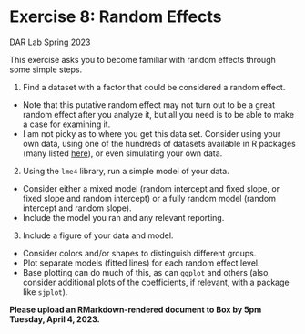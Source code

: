 Exercise 8: Random Effects
================
DAR Lab
Spring 2023

This exercise asks you to become familiar with random effects through
some simple steps.

1.  Find a dataset with a factor that could be considered a random
    effect.

<!-- end list -->

  - Note that this putative random effect may not turn out to be a great
    random effect after you analyze it, but all you need is to be able
    to make a case for examining it.
  - I am not picky as to where you get this data set. Consider using
    your own data, using one of the hundreds of datasets available in R
    packages (many listed
    [here](https://vincentarelbundock.github.io/Rdatasets/datasets.html)),
    or even simulating your own data.

<!-- end list -->

2.  Using the `lme4` library, run a simple model of your data.

<!-- end list -->

  - Consider either a mixed model (random intercept and fixed slope, or
    fixed slope and random intercept) or a fully random model (random
    intercept and random slope).
  - Include the model you ran and any relevant reporting.

<!-- end list -->

3.  Include a figure of your data and model.  

<!-- end list -->

  - Consider colors and/or shapes to distinguish different groups.
  - Plot separate models (fitted lines) for each random effect level.
  - Base plotting can do much of this, as can `ggplot` and others (also,
    consider additional plots of the coefficients, if relevant, with a
    package like `sjplot`).

**Please upload an RMarkdown-rendered document to Box by 5pm Tuesday, April 4, 2023.**
